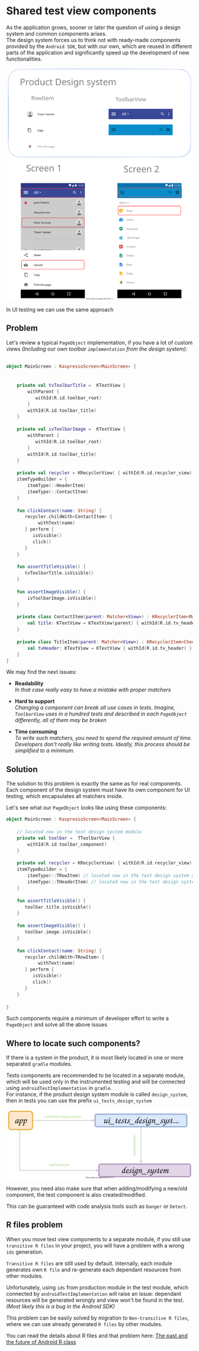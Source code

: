 # Shared test view components

As the application grows, sooner or later the question of using a design system and common components arises.
<br> The design system forces us to think not with ready-made components provided by the `Android SDK`, but with our
own, which are reused in different parts of the application and significantly speed up the development of new
functionalities.

![alt text](../images/practices/design_system.svg "Sad")

In UI testing we can use the same approach

## Problem

Let's review a typical `PageObject` implementation, if you have a lot of custom views _(Including our own toolbar
`implementation` from the design system)_:

```kotlin

object MainScreen : KaspressoScreen<MainScreen> {


    private val tvToolbarTitle =  KTextView {
        withParent {
           withId(R.id.toolbar_root)  
        }     
        withId(R.id.toolbar_title)
    }
    
    private val ivToolbarImage =  KTextView {
        withParent {
           withId(R.id.toolbar_root)  
        }     
        withId(R.id.toolbar_title)
    }
    
    private val recycler = KRecyclerView( { withId(R.id.recycler_view) }, 
    itemTypeBuilder = {
        itemType(::HeaderItem)
        itemType(::ContactItem)
    }
    
    fun clickContact(name: String) {
       recycler.childWith<ContactItem> {
            withText(name)       
       } perform {
          isVisible()
          click()
       }  
    }
    
    fun assertTitleVisible() {
       tvToolbarTitle.isVisible()
    }
    
    fun assertImageVisible() {
        ivToolbarImage.isVisible()
    }
          
    private class ContactItem(parent: Matcher<View>) : KRecyclerItem<MainItem>(parent) {
        val title: KTextView = KTextView(parent) { withId(R.id.tv_header) }        
    }
    
    private class TitleItem(parent: Matcher<View>) : KRecyclerItem<CheckBoxItem>(parent) {
        val tvHeader: KTextView = KTextView { withId(R.id.tv_header) }
    }    
}

```

We may find the next issues:

- **Readability** <br>
  _In that case really easy to have a mistake with proper matchers_

- **Hard to support** <br>
  _Changing a component can break all use cases in tests. Imagine, `ToolbarView` uses in a hundred tests and described
  in each `PageObject` differently, all of them may be broken_

- **Time consuming** <br>
  _To write such matchers, you need to spend the required amount of time. Developers don't really like writing tests.
  Ideally, this process should be simplified to a minimum._

## Solution

The solution to this problem is exactly the same as for real components.<br>
Each component of the design system must have its own component for UI testing, which encapsulates all matchers inside.

Let's see what our `PageObject` looks like using these components:

```kotlin
object MainScreen : KaspressoScreen<MainScreen> {

    // located now in the test design system module
    private val toolbar =  TToolbarView {  
        withId(R.id.toolbar_component)
    }

    private val recycler = KRecyclerView( { withId(R.id.recycler_view) }, 
    itemTypeBuilder = {
        itemType(::TRowItem) // located now in the test design system module
        itemType(::THeaderItem) // located now in the test design system module
    }

    fun assertTitleVisible() {
       toolbar.title.isVisible()
    }

    fun assertImageVisible() {
       toolbar.image.isVisible()
    }
    
    fun clickContact(name: String) {
       recycler.childWith<TRowItem> {
            withText(name)       
       } perform {
          isVisible()
          click()
       }  
    }

}
```

Such components require a minimum of developer effort to write a `PageObject` and solve all the above issues

## Where to locate such components?

If there is a system in the product, it is most likely located in one or more separated `gradle` modules.

Tests components are recommended to be located in a separate module, which will be used only in the instrumented testing
and will be connected using `androidTestImplementation` in `gradle`. <br>
For instance, if the product design system module is called `design_system`, then in tests you can use the
prefix `ui_tests_design_system`

![alt text](../images/practices/design_system_modules.svg "Test components module scheme")

However, you need also make sure that when adding/modifying a new/old component, the test component is also
created/modified.

This can be guaranteed with code analysis tools such as `Danger` or `Detect`.

## R files problem

When you move test view components to a separate module, if you still use `transitive R files` in your project, you will
have a problem with a wrong `ids` generation.

`Transitive R files` are still used by default. Internally, each module generates own `R file` and re-generate each
dependant resources from other modules.

Unfortunately, using `ids` from production module in the test module, which connected by `androidTestImplementation`
will raise an issue: dependant resources will be generated wrongly and view won't be found in the test. _(Most likely
this is a bug in the Android SDK)_

This problem can be easily solved by migration to `Non-transitive R files`, where we can use already generated `R files`
by other modules.

You can read the details about R files and that problem
here: [The past and the future of Android R class](https://www.mobileit.cz/Blog/Pages/r-class.aspx)